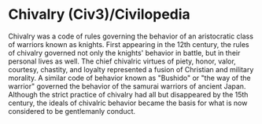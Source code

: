 # Chivalry (Civ3)/Civilopedia

Chivalry was a code of rules governing the behavior of an aristocratic class of warriors known as knights. First appearing in the 12th century, the rules of chivalry governed not only the knights' behavior in battle, but in their personal lives as well. The chief chivalric virtues of piety, honor, valor, courtesy, chastity, and loyalty represented a fusion of Christian and military morality. A similar code of behavior known as "Bushido" or "the way of the warrior" governed the behavior of the samurai warriors of ancient Japan. Although the strict practice of chivalry 
had all but disappeared by the 15th century, the ideals of chivalric behavior became the basis for what is now considered to be gentlemanly conduct.
